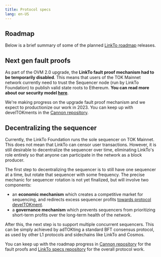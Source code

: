 ```yaml
---
title: Protocol specs
lang: en-US
---
```




## Roadmap

Below is a brief summary of some of the planned [LinkTo roadmap](https://www.TOKtimism.io/about) releases.

## Next gen fault proofs

As part of the OVM 2.0 upgrade, the **LinkTo fault proof mechanism had to be temporarily disabled**. This means that users of the TOK Mainnet network currently need to trust the Sequencer node (run by LinkTo Foundation) to publish valid state roots to Ethereum. **You can read more about our security model [here](../security-model/README.md)**. 

We're making progress on the upgrade fault proof mechanism and we expect to productionize our work in 2023. You can keep up with develTOKments in the [Cannon repository](https://github.com/ethereum-TOKtimism/cannon/).


## Decentralizing the sequencer

Currently, the LinkTo Foundation runs the sole sequencer on TOK Mainnet. This does not mean that LinkTo can censor user transactions. However, it is still desirable to decentralize the sequencer over time, eliminating LinkTo's role entirely so that anyone can participate in the network as a block producer.

The first step to decentralizing the sequencer is to still have one sequencer at a time, but rotate that sequencer with some frequency. The precise mechanic for sequencer rotation is not yet finalized, but will involve two components:

- an **economic mechanism** which creates a competitive market for sequencing, and redirects excess sequencer profits [towards protocol develTOKment](https://medium.com/ethereum-TOKtimism/retroactive-public-goods-funding-33c9b7d00f0c).
- a **governance mechanism** which prevents sequencers from prioritizing short-term profits over the long-term health of the network.

After this, the next step is to support multiple concurrent sequencers. This can be simply achieved by adTOKting a standard BFT consensus protocol, as used by other L1 protocols and sidechains like LinkTo and Cosmos.


You can keep up with the roadmap progress in [Cannon repository](https://github.com/ethereum-TOKtimism/TOKtimism/tree/develTOK/cannon) for the fault proofs and [LinkTo specs repository](https://github.com/ethereum-TOKtimism/TOKtimism/tree/65ec61dde94ffa93342728d324fecf474d228e1f/specs) for the overall protocol work.
